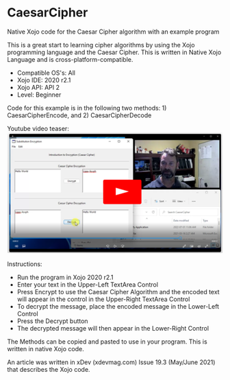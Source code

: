 # CaesarCipher
Native Xojo code for the Caesar Cipher algorithm with an example program

This is a great start to learning cipher algorithms by using the Xojo programming language and the Caesar Cipher. This is written in Native Xojo Language and is cross-platform-compatible.
 - Compatible OS's: All
 - Xojo IDE: 2020 r2.1
 - Xojo API: API 2
 - Level: Beginner

Code for this example is in the following two methods: 1) CaesarCipherEncode, and 2) CaesarCipherDecode

Youtube video teaser:
[![Caesar Cipher Xojo Encryption](https://github.com/eugenedakin/CaesarCipher/blob/main/CaesarCipherYoutubeScreenGrab.png)](https://www.youtube.com/watch?v=vJU7l8RSkog)

Instructions:

 - Run the program in Xojo 2020 r2.1
 - Enter your text in the Upper-Left TextArea Control
 - Press Encrypt to use the Caesar Cipher Algorithm and the encoded text will appear in the control in the Upper-Right TextArea Control
 - To decrypt the message, place the encoded message in the Lower-Left Control
 - Press the Decrypt button
 - The decrypted message will then appear in the Lower-Right Control

The Methods can be copied and pasted to use in your program. This is written in native Xojo code.

An article was written in xDev (xdevmag.com) Issue 19.3 (May/June 2021) that describes the Xojo code.
